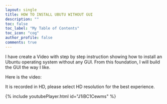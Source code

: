 ```yaml
---
layout: single
title: HOW TO INSTALL UBUTU WITHOUT GUI
description: ""
toc: false
toc_label: "My Table of Contents"
toc_icon: "cog"
author_profile: false
comments: true
---
```

I have create a Video with step by step instruction showing how to install an Ubuntu operating system without any GUI. From this foundation, I will build the GUI the way I like.

Here is the video:

It is recorded in HD, please select HD resolution for the best experience.

{% include youtubePlayer.html id="J1iBC1Cewms" %}
